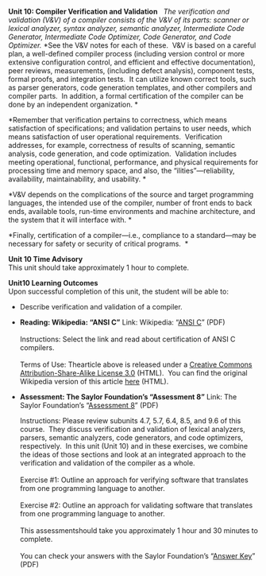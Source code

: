 **Unit 10: Compiler Verification and Validation** <span id="10"></span> 
*The verification and validation (V&V) of a compiler consists of the V&V
of its parts: scanner or lexical analyzer, syntax analyzer, semantic
analyzer, Intermediate Code Generator, Intermediate Code Optimizer, Code
Generator, and Code Optimizer.* *See the V&V notes for each of these. 
V&V is based on a careful plan, a well-defined compiler process
(including version control or more extensive configuration control, and
efficient and effective documentation), peer reviews, measurements,
(including defect analysis), component tests, formal proofs, and
integration tests.  It can utilize known correct tools, such as parser
generators, code generation templates, and other compilers and compiler
parts.  In addition, a formal certification of the compiler can be done
by an independent organization. *  
  
 *Remember that verification pertains to correctness, which means
satisfaction of specifications; and validation pertains to user needs,
which means satisfaction of user operational requirements.  Verification
addresses, for example, correctness of results of scanning, semantic
analysis, code generation, and code optimization.  Validation includes
meeting operational, functional, performance, and physical requirements
for processing time and memory space, and also, the
“ilities”—reliability, availability, maintainability, and usability. *  
  
 *V&V depends on the complications of the source and target programming
languages, the intended use of the compiler, number of front ends to
back ends, available tools, run-time environments and machine
architecture, and the system that it will interface with. *  
  
 *Finally, certification of a compiler—i.e., compliance to a
standard—may be necessary for safety or security of critical
programs.  *

**Unit 10 Time Advisory**  
This unit should take approximately 1 hour to complete.

**Unit10 Learning Outcomes**  
Upon successful completion of this unit, the student will be able to:  
  
-   <span dir="LTR">Describe verification and validation of a
    compiler.  </span>

-   **Reading: Wikipedia: “ANSI C”**
    Link: Wikipedia: “[ANSI
    C](https://resources.saylor.org/wwwresources/archived/site/wp-content/uploads/2012/01/CS304-10-ANSIC.pdf)”
    (PDF)  
        
     Instructions: Select the link and read about certification of ANSI
    C compilers.  
        
     Terms of Use: Thearticle above is released under a [Creative
    Commons Attribution-Share-Alike License
    3.0](http://creativecommons.org/licenses/by-sa/3.0/) (HTML).  You
    can find the original Wikipedia version of this
    article [here](http://en.wikipedia.org/wiki/ANSI_C) (HTML).

-   **Assessment: The Saylor Foundation’s “Assessment 8”**
    Link: The Saylor Foundation’s “[Assessment
    8](https://resources.saylor.org/wwwresources/archived/site/wp-content/uploads/2012/06/CS304-Unit-10-Assessmet-8.pdf)”
    (PDF)  
      
     Instructions: Please review subunits 4.7, 5.7, 6.4, 8.5, and 9.6 of
    this course.  They discuss verification and validation of lexical
    analyzers, parsers, semantic analyzers, code generators, and code
    optimizers, respectively.  In this unit (Unit 10) and in these
    exercises, we combine the ideas of those sections and look at an
    integrated approach to the verification and validation of the
    compiler as a whole.  
        
     Exercise \#1: Outline an approach for verifying software that
    translates from one programming language to another.  
        
     Exercise \#2: Outline an approach for validating software that
    translates from one programming language to another.  
        
     This assessmentshould take you approximately 1 hour and 30 minutes
    to complete.  
        
     You can check your answers with the Saylor Foundation’s “[Answer
    Key](https://resources.saylor.org/wwwresources/archived/site/wp-content/uploads/2012/06/CS304-Unit-10-Answer-Key-to-Assessment-8-FINAL.pdf)”
    (PDF)


